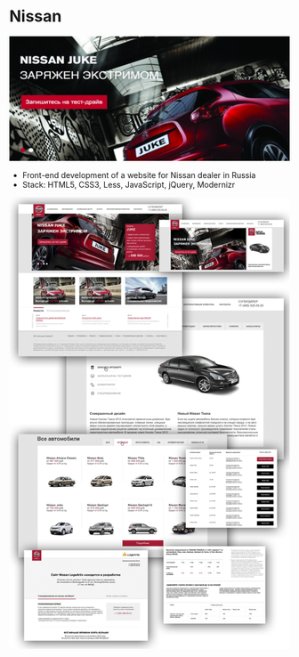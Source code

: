 # Nissan
![alt text](https://github.com/schiz/managed-projects/raw/master/pics/nissan.jpg "Nissan")
* Front-end development of a website for Nissan dealer in Russia
* Stack: HTML5, CSS3, Less, JavaScript, jQuery, Modernizr

![alt text](https://github.com/schiz/nissan/raw/master/ishodnik.jpg "Nissan")
